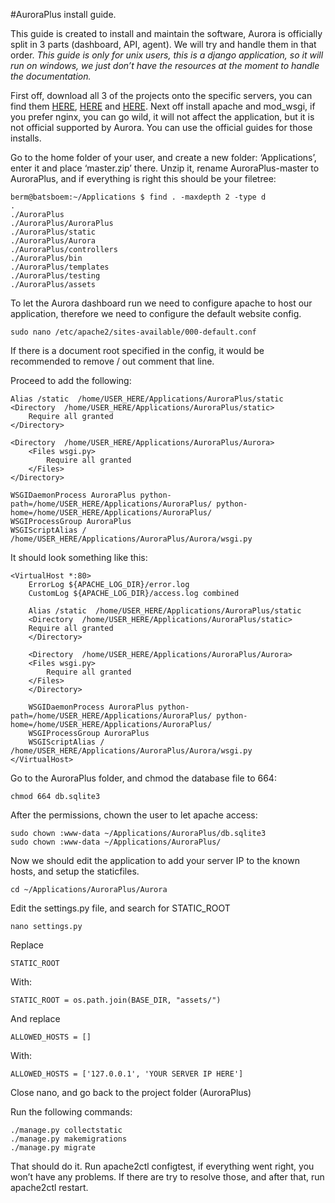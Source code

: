 #AuroraPlus install guide.

This guide is created to install and maintain the software, Aurora is officially split in 3 parts (dashboard, API, agent). We will try and handle them in that order. *This guide is only for unix users, this is a django application, so it will run on windows, we just don’t  have the resources at the moment to handle the documentation.*

First off, download all 3 of the projects onto the specific servers, you can find them <a href="https://github.com/Evert-Arends/AuroraPlus/">HERE</a>, <a href="https://github.com/Evert-Arends/AuroraPlusBackend/">HERE</a> and <a href="https://github.com/Evert-Arends/AuroraPlusClient/">HERE</a>. Next off install apache and mod_wsgi, if you prefer nginx, you can go wild, it will not affect the application, but it is not official supported by Aurora. You can use the official guides for those installs.

Go to the home folder of your user, and create a new folder: ‘Applications’, enter it and place ‘master.zip’ there. Unzip it, rename AuroraPlus-master to AuroraPlus, and if everything is right this should be your filetree:

	berm@batsboem:~/Applications $ find . -maxdepth 2 -type d 
	. 
	./AuroraPlus 
	./AuroraPlus/AuroraPlus
	./AuroraPlus/static 
	./AuroraPlus/Aurora 
	./AuroraPlus/controllers
	./AuroraPlus/bin 
	./AuroraPlus/templates
	./AuroraPlus/testing 
	./AuroraPlus/assets

To let the Aurora dashboard run we need to configure apache to host our application, therefore we need to configure the default website config. 

  	sudo nano /etc/apache2/sites-available/000-default.conf

If there is a document root specified in the config, it would be recommended to remove / out comment that line.

Proceed to add the following:

    Alias /static  /home/USER_HERE/Applications/AuroraPlus/static
    <Directory  /home/USER_HERE/Applications/AuroraPlus/static>
        Require all granted
    </Directory>

    <Directory  /home/USER_HERE/Applications/AuroraPlus/Aurora>
        <Files wsgi.py>
            Require all granted
        </Files>
    </Directory>

    WSGIDaemonProcess AuroraPlus python-path=/home/USER_HERE/Applications/AuroraPlus/ python-home=/home/USER_HERE/Applications/AuroraPlus/
    WSGIProcessGroup AuroraPlus
    WSGIScriptAlias / /home/USER_HERE/Applications/AuroraPlus/Aurora/wsgi.py

It should look something like this:

	<VirtualHost *:80>
		ErrorLog ${APACHE_LOG_DIR}/error.log
		CustomLog ${APACHE_LOG_DIR}/access.log combined

	    Alias /static  /home/USER_HERE/Applications/AuroraPlus/static
	    <Directory  /home/USER_HERE/Applications/AuroraPlus/static>
		Require all granted
	    </Directory>

	    <Directory  /home/USER_HERE/Applications/AuroraPlus/Aurora>
		<Files wsgi.py>
		    Require all granted
		</Files>
	    </Directory>

	    WSGIDaemonProcess AuroraPlus python-path=/home/USER_HERE/Applications/AuroraPlus/ python-home=/home/USER_HERE/Applications/AuroraPlus/
	    WSGIProcessGroup AuroraPlus
	    WSGIScriptAlias / /home/USER_HERE/Applications/AuroraPlus/Aurora/wsgi.py
	</VirtualHost>

Go to the AuroraPlus folder, and chmod the database file to 664:

	chmod 664 db.sqlite3
After the permissions, chown the user to let  apache access:

	sudo chown :www-data ~/Applications/AuroraPlus/db.sqlite3
	sudo chown :www-data ~/Applications/AuroraPlus/

Now we should edit the application to add your server IP to the known hosts, and setup the staticfiles.

	cd ~/Applications/AuroraPlus/Aurora



Edit the settings.py file, and search for STATIC_ROOT

	nano settings.py 
Replace 

	STATIC_ROOT 
With:

	STATIC_ROOT = os.path.join(BASE_DIR, "assets/")
And replace

	ALLOWED_HOSTS = []
With:

	ALLOWED_HOSTS = ['127.0.0.1', 'YOUR SERVER IP HERE']

Close nano, and go back to the project folder (AuroraPlus) 

Run the following commands:

	./manage.py collectstatic
	./manage.py makemigrations
	./manage.py migrate
	
That should do it. Run apache2ctl configtest, if everything went right, you won’t have any problems. If there are try to resolve those, and after that, run apache2ctl restart.



